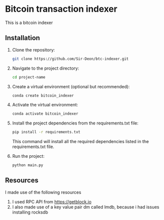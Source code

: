 # Bitcoin transaction indexer

This is a bitcoin indexer 

## Installation

1. Clone the repository:

   ```bash
   git clone https://github.com/Sir-Deon/btc-indexer.git
   ```

2. Navigate to the project directory:

   ```bash
   cd project-name
   ```

3. Create a virtual environment (optional but recommended):

   ```bash
   conda create bitcoin_indexer
   ```

4. Activate the virtual environment:

    ```bash
   conda activate bitcoin_indexer
   ```

5. Install the project dependencies from the requirements.txt file:

   ```bash
   pip install -r requirements.txt
   ```

   This command will install all the required dependencies listed in the requirements.txt file.

6. Run the project:

   ```bash
   python main.py
   ```

## Resources

I made use of the following resources

1. I used RPC API from https://getblock.io
2. I also made use of a key value pair dm called lmdb, because i had issues installing rocksdb

